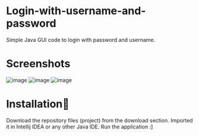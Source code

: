 # Login-with-username-and-password
Simple Java GUI code to login with password and username.

# Screenshots

![image](https://github.com/Akhil373/Login-with-username-and-password/assets/133588800/d41aa416-18af-441c-886a-625673a54a15)
![image](https://github.com/Akhil373/Login-with-username-and-password/assets/133588800/bac76535-c4df-40ef-b723-387cf5455b77)
![image](https://github.com/Akhil373/Login-with-username-and-password/assets/133588800/968ded39-2ea4-43e8-a9dd-681634c6e90b)

# Installation🔌
Download the repository files (project) from the download section.
Imported it in Intellij IDEA or any other Java IDE.
Run the application :]
